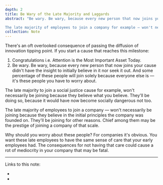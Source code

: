 ```yaml
---
depth: 2
title: Be Wary of the Late Majority and Laggards
abstract: "Be wary. Be wary, because every new person that now joins your cause didn't have the insight to initially believe in it nor seek it out. And some percentage of these people will join solely because everyone else is — it's these people you have to worry about. 

The late majority of employees to join a company for example — won't necessarily be joining because they believe in the initial principles the company was founded on. They'll be joining for other reasons. Chief among them will be the prestige and CV trophy, of joining a company of that scale."
collection: Note
---
```

There's an oft overlooked consequence of passing the diffusion of innovation tipping point. If you start a cause that reaches this milestone: 
1. Congratulations i.e. <inter-link href="attention-is-the-best-asset-today">Attention is the Most Important Asset Today</inter-link>.
2. Be wary. Be wary, because every new person that now joins your cause didn't have the insight to initially believe in it nor seek it out. And some percentage of these people will join solely because everyone else is — it's these people you have to worry about.

The late majority to join a social justice cause for example, won't necessarily be joining because they believe what you believe. They'll be doing so, because it would have now become socially dangerous not too.

The late majority of employees to join a company — won't necessarily be joining because they believe in the initial principles the company was founded on. They'll be joining for other reasons. Chief among them may be the prestige of joining a company of that scale.

Why should you worry about these people? For companies it's obvious. You want these late employees to have the same sense of care that your early employees had. The consequences for not having that care could cause a rot of mediocrity in your company that may be fatal.

---

Links to this note:
- <inter-link href="attention-is-the-best-asset-today"></inter-link>
- <inter-link href="the-flywheel-effect-of-protesting-and-rioting"></inter-link>
